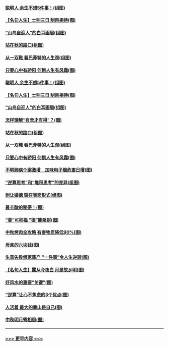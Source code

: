 #### [聪明人 余生不想5件事！(组图)](../pages/p8/907364.md?t=09151855) 
#### [【名句人生】士别三日 刮目相待(图)](../pages/p8/906988.md?t=09151855) 
#### [“山鸟自迎人”的白耳画眉(组图)](../pages/p8/907332.md?t=09151855) 
#### [站在秋的路口(组图)](../pages/p8/906914.md?t=09151855) 
#### [从一双鞋 看巴菲特的人生观(组图)](../pages/p8/907311.md?t=09151855) 
#### [只要心中有骄阳 何惧人生有风霜(图)](../pages/p8/907320.md?t=09151855) 
#### [聪明人 余生不想5件事！(组图)](../pages/p8/907364.md?t=09151855) 
#### [【名句人生】士别三日 刮目相待(图)](../pages/p8/906988.md?t=09151855) 
#### [“山鸟自迎人”的白耳画眉(组图)](../pages/p8/907332.md?t=09151855) 
#### [怎样理解“有舍才有得”？(图)](../pages/p8/906872.md?t=09151855) 
#### [站在秋的路口(组图)](../pages/p8/906914.md?t=09151855) 
#### [从一双鞋 看巴菲特的人生观(组图)](../pages/p8/907311.md?t=09151855) 
#### [只要心中有骄阳 何惧人生有风霜(图)](../pages/p8/907320.md?t=09151855) 
#### [不明肺病个案激增　加味电子烟危害日增(图)](../pages/p8/907307.md?t=09151855) 
#### [“逆算思考”和“堆积思考”的差异(组图)](../pages/p8/907229.md?t=09151855) 
#### [别让婚姻 毁在表面形式(组图)](../pages/p8/907118.md?t=09151855) 
#### [最辛酸的秘密！(图)](../pages/p8/906327.md?t=09151855) 
#### [“善”可积福 “德”能聚财(图)](../pages/p8/906906.md?t=09151855) 
#### [中秋烤肉全攻略 有害物质降低90%(图)](../pages/p8/907227.md?t=09151855) 
#### [母亲的六块钱(图)](../pages/p8/907107.md?t=09151855) 
#### [生意失败倾家荡产 “一件事”令人生逆转(图)](../pages/p8/907101.md?t=09151855) 
#### [【名句人生】露从今夜白 月是故乡明(图)](../pages/p8/906558.md?t=09151855) 
#### [好风水的重要“关键”(图)](../pages/p8/907087.md?t=09151855) 
#### [“逆算”让心不焦虑的3个优点(图)](../pages/p8/907070.md?t=09151855) 
#### [人活着 最大的靠山是自己(图)](../pages/p8/906329.md?t=09151855) 
#### [中秋明月寄相思(图)](../pages/p8/906932.md?t=09151855) 

----
#### [ >>> 更早内容 <<< ](../indexes/p8-earlier.md)
